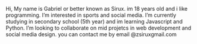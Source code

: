Hi, My name is Gabriel or better known as Sirux. im 18 years old and i like programming.
I’m interested in sports and social media.
I’m currently studying in secondary school (5th year) and im learning Javascript and Python.
I’m looking to collaborate on mid projetcs in web development and social media design. 
you can contact me by email @zsiruxgmail.com

